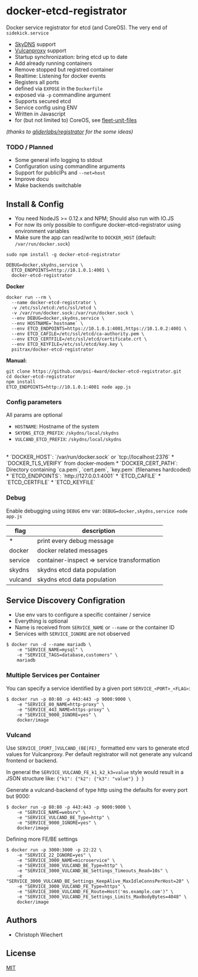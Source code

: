 # docker-etcd-registrator

Docker service registrator for etcd (and CoreOS).
The very end of `sidekick.service`

* [SkyDNS](https://github.com/skynetservices/skydns) support
* [Vulcanproxy](vulcanproxy.com) support
* Startup synchronization: bring etcd up to date 
 * Add already running containers
 * Remove stopped but registred container
* Realtime: Listening for docker events
* Registers all ports
 * defined via `EXPOSE` in the `Dockerfile`
 * exposed via `-p` commandline argument
* Supports secured etcd
* Service config using ENV
* Written in Javascript
* for (but not limited to) CoreOS, see [fleet-unit-files](https://github.com/psi-4ward/docker-etcd-registrator/tree/master/fleet-unit-files)

*(thanks to [gliderlabs/registrator](https://github.com/gliderlabs/registrator) for the some ideas)*

### TODO / Planned

* Some general info logging to stdout
* Configuration using commandline arguments
* Support for publicIPs and `--net=host`
* Improve docu
* Make backends switchable

## Install &amp; Config

* You need NodeJS >= 0.12.x and NPM; Should also run with IO.JS
* For now its only possible to configure docker-etcd-registrator using environment variables
* Make sure the app can read/write to `DOCKER_HOST` (default: `/var/run/docker.sock`)

```shell
sudo npm install -g docker-etcd-registrator

DEBUG=docker,skydns,service \
  ETCD_ENDPOINTS=http://10.1.0.1:4001 \
  docker-etcd-registrator
```

**Docker**

```shell
docker run --rm \
  --name docker-etcd-registrator \
  -v /etc/ssl/etcd:/etc/ssl/etcd \
  -v /var/run/docker.sock:/var/run/docker.sock \
  --env DEBUG=docker,skydns,service \
  --env HOSTNAME=`hostname` \
  --env ETCD_ENDPOINTS=https://10.1.0.1:4001,https://10.1.0.2:4001 \
  --env ETCD_CAFILE=/etc/ssl/etcd/ca-authority.pem \
  --env ETCD_CERTFILE=/etc/ssl/etcd/certificate.crt \
  --env ETCD_KEYFILE=/etc/ssl/etcd/key.key \
  psitrax/docker-etcd-registrator
```

**Manual:**

```shell
git clone https://github.com/psi-4ward/docker-etcd-registrator.git
cd docker-etcd-registrator
npm install
ETCD_ENDPOINTS=http://10.1.0.1:4001 node app.js
```

### Config parameters

All params are optional

* `HOSTNAME`: Hostname of the system
* `SKYDNS_ETCD_PREFIX`: `/skydns/local/skydns`
* `VULCAND_ETCD_PREFIX`: `/skydns/local/skydns`
<br>
* `DOCKER_HOST`: `/var/run/docker.sock` or `tcp://localhost:2376`
* `DOCKER_TLS_VERIFY` from docker-modem
* `DOCKER_CERT_PATH`: Directory containing `ca.pem`, `cert.pem`, `key.pem` (filenames hardcoded) 
<br>
* `ETCD_ENDPOINTS`: `http://127.0.0.1:4001`
* `ETCD_CAFILE`
* `ETCD_CERTFILE`
* `ETCD_KEYFILE`

### Debug
Enable debugging using `DEBUG` env var: `DEBUG=docker,skydns,service node app.js`

flag     | description
---------|-----------------------------
 *       | print every debug message |
 docker  | docker related messages   |
 service | container-inspect => service transformation |
 skydns  | skydns etcd data population | 
 vulcand  | skydns etcd data population | 


## Service Discovery Configration

* Use env vars to configure a specific container / service
* Everything is optional
* Name is received from `SERVICE_NAME` or `--name` or the container ID
* Services with `SERVICE_IGNORE` are not observed

```
$ docker run -d --name mariadb \
    -e "SERVICE_NAME=mysql" \
    -e "SERVICE_TAGS=database,customers" \
    mariadb
```

### Multiple Services per Container

You can specify a service identified by a given port `SERVICE_<PORT>_<FLAG>`:
```
$ docker run -p 80:80 -p 443:443 -p 9000:9000 \
    -e "SERVICE_80_NAME=http-proxy" \
    -e "SERVICE_443_NAME=https-proxy" \
    -e "SERVICE_9000_IGNORE=yes" \
    docker/image
```

### Vulcand
Use `SERVICE_[PORT_]VULCAND_(BE|FE)_` formatted env vars to generate etcd values for Vulcanproxy.
Per default registrator will not generate any vulcand frontend or backend.

In general the `SERVICE_VULCAND_FE_k1_k2_k3=value` style would result in a JSON structure like: `{"k1": {"k2": {"k3": "value"} } }`

Generate a vulcand-backend of type http using the defaults for every port but 9000: 
```shell
$ docker run -p 80:80 -p 443:443 -p 9000:9000 \
    -e "SERVICE_NAME=websrv" \
    -e "SERVICE_VULCAND_BE_Type=http" \
    -e "SERVICE_9000_IGNORE=yes" \
    docker/image
```

Defining more FE/BE settings
```shell
$ docker run -p 3000:3000 -p 22:22 \
    -e "SERVICE_22_IGNORE=yes" \
    -e "SERVICE_3000_NAME=microservice" \
    -e "SERVICE_3000_VULCAND_BE_Type=http" \
    -e "SERVICE_3000_VULCAND_BE_Settings_Timeouts_Read=10s" \
    -e "SERVICE_3000_VULCAND_BE_Settings_KeepAlive_MaxIdleConnsPerHost=20" \
    -e "SERVICE_3000_VULCAND_FE_Type=https" \
    -e "SERVICE_3000_VULCAND_FE_Route=Host('ms.example.com')" \
    -e "SERVICE_3000_VULCAND_FE_Settings_Limits_MaxBodyBytes=4048" \
    docker/image
```


## Authors

* Christoph Wiechert



## License

  [MIT](LICENSE)